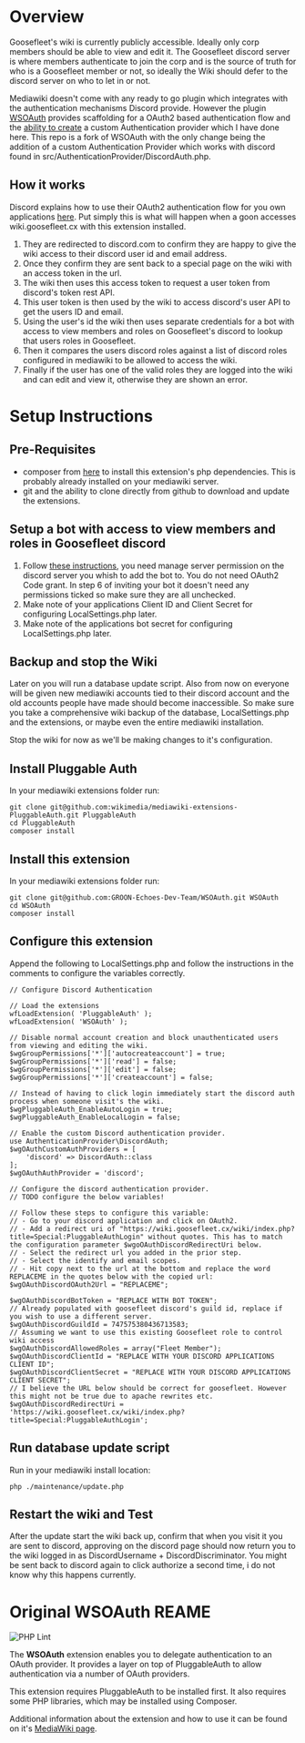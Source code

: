 # Overview

Goosefleet's wiki is currently publicly accessible. Ideally only corp members should be able to view and edit it. The Goosefleet discord server is where members authenticate to join the corp and is the source of truth for who is a Goosefleet member or not, so ideally the Wiki should defer to the discord server on who to let in or not.

Mediawiki doesn't come with any ready to go plugin which integrates with the authentication mechanisms Discord provide. However the plugin [WSOAuth](https://www.mediawiki.org/wiki/Extension:WSOAuth) provides scaffolding for a OAuth2 based authentication flow and the [ability to create](https://www.mediawiki.org/wiki/Extension:WSOAuth/For_developers) a custom Authentication provider which I have done here. This repo is a fork of WSOAuth with the only change being the addition of a custom Authentication Provider which works with discord found in src/AuthenticationProvider/DiscordAuth.php.

## How it works

Discord explains how to use their OAuth2 authentication flow for you own applications [here](https://discord.com/developers/docs/topics/oauth2). Put simply this is what will happen when a goon accesses wiki.goosefleet.cx with this extension installed.

1. They are redirected to discord.com to confirm they are happy to give the wiki access to their discord user id and email address.
2. Once they confirm they are sent back to a special page on the wiki with an access token in the url.
3. The wiki then uses this access token to request a user token from discord's token rest API.
4. This user token is then used by the wiki to access discord's user API to get the users ID and email.
5. Using the user's id the wiki then uses separate credentials for a bot with access to view members and roles on Goosefleet's discord to lookup that users roles in Goosefleet.
6. Then it compares the users discord roles against a list of discord roles configured in mediawiki to be allowed to access the wiki. 
7. Finally if the user has one of the valid roles they are logged into the wiki and can edit and view it, otherwise they are shown an error.

# Setup Instructions

## Pre-Requisites 

* composer from [here](https://getcomposer.org)  to install this extension's php dependencies. This is probably already installed on your mediawiki server.
* git and the ability to clone directly from github to download and update the extensions.

## Setup a bot with access to view members and roles in Goosefleet discord

1. Follow [these instructions](https://discordpy.readthedocs.io/en/latest/discord.html), you need manage server permission on the discord server you whish to add the bot to. You do not need OAuth2 Code grant. In step 6 of inviting your bot it doesn't need any permissions ticked so make sure they are all unchecked.
2. Make note of your applications Client ID and Client Secret for configuring LocalSettings.php later.
3. Make note of the applications bot secret for configuring LocalSettings.php later.

## Backup and stop the Wiki
Later on you will run a database update script. Also from now on everyone will be given new mediawiki accounts tied to their discord account and the old accounts people have made should become inaccessible. So make sure you take a comprehensive wiki backup of the database, LocalSettings.php and the extensions, or maybe even the entire mediawiki installation.

Stop the wiki for now as we'll be making changes to it's configuration.

## Install Pluggable Auth 
In your mediawiki extensions folder run:
```
git clone git@github.com:wikimedia/mediawiki-extensions-PluggableAuth.git PluggableAuth 
cd PluggableAuth 
composer install
```

## Install this extension
In your mediawiki extensions folder run:
```
git clone git@github.com:GROON-Echoes-Dev-Team/WSOAuth.git WSOAuth
cd WSOAuth
composer install
``` 

## Configure this extension

Append the following to LocalSettings.php and follow the instructions in the comments to configure the variables correctly.
```
// Configure Discord Authentication 

// Load the extensions
wfLoadExtension( 'PluggableAuth' );
wfLoadExtension( 'WSOAuth' );

// Disable normal account creation and block unauthenticated users from viewing and editing the wiki.
$wgGroupPermissions['*']['autocreateaccount'] = true;
$wgGroupPermissions['*']['read'] = false;
$wgGroupPermissions['*']['edit'] = false;
$wgGroupPermissions['*']['createaccount'] = false;

// Instead of having to click login immediately start the discord auth process when someone visit's the wiki.
$wgPluggableAuth_EnableAutoLogin = true;
$wgPluggableAuth_EnableLocalLogin = false;

// Enable the custom Discord authentication provider.
use AuthenticationProvider\DiscordAuth;
$wgOAuthCustomAuthProviders = [
    'discord' => DiscordAuth::class 
];
$wgOAuthAuthProvider = 'discord';

// Configure the discord authentication provider.
// TODO configure the below variables!

// Follow these steps to configure this variable:
// - Go to your discord application and click on OAuth2. 
// - Add a redirect uri of "https://wiki.goosefleet.cx/wiki/index.php?title=Special:PluggableAuthLogin" without quotes. This has to match the configuration parameter $wgoOAuthDiscordRedirectUri below.
// - Select the redirect url you added in the prior step.
// - Select the identify and email scopes.
// - Hit copy next to the url at the bottom and replace the word REPLACEME in the quotes below with the copied url:
$wgOAuthDiscordOAuth2Url = "REPLACEME";

$wgOAuthDiscordBotToken = "REPLACE WITH BOT TOKEN";
// Already populated with goosefleet discord's guild id, replace if you wish to use a different server.
$wgOAuthDiscordGuildId = 747575380436713583;
// Assuming we want to use this existing Goosefleet role to control wiki access
$wgOAuthDiscordAllowedRoles = array("Fleet Member");
$wgOAuthDiscordClientId = "REPLACE WITH YOUR DISCORD APPLICATIONS CLIENT ID";
$wgOAuthDiscordClientSecret = "REPLACE WITH YOUR DISCORD APPLICATIONS CLIENT SECRET";
// I believe the URL below should be correct for goosefleet. However this might not be true due to apache rewrites etc.
$wgOAuthDiscordRedirectUri = 'https://wiki.goosefleet.cx/wiki/index.php?title=Special:PluggableAuthLogin';

```

## Run database update script

Run in your mediawiki install location:
```
php ./maintenance/update.php
```

## Restart the wiki and Test 

After the update start the wiki back up, confirm that when you visit it you are sent to discord, approving on the discord page should now return you to the wiki logged in as DiscordUsername + DiscordDiscriminator. You might be sent back to discord again to click authorize a second time, i do not know why this happens currently.

# Original WSOAuth REAME

![PHP Lint](https://github.com/WikibaseSolutions/WSOAuth/workflows/PHP%20Lint/badge.svg)

The **WSOAuth** extension enables you to delegate authentication to an OAuth provider. It provides a layer on top of PluggableAuth to allow authentication via a number of OAuth providers.

This extension requires PluggableAuth to be installed first. It also requires some PHP libraries, which may be installed using Composer.

Additional information about the extension and how to use it can be found on it's [MediaWiki page](https://www.mediawiki.org/wiki/Extension:WSOAuth).

